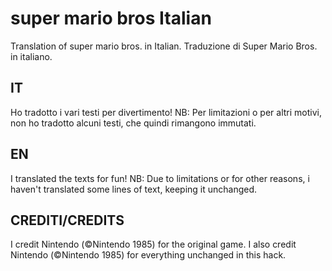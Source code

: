 # super mario bros Italian
Translation of super mario bros. in Italian.
Traduzione di Super Mario Bros. in italiano.

## IT
Ho tradotto i vari testi per divertimento!
NB: Per limitazioni o per altri motivi, non ho tradotto alcuni testi,
che quindi rimangono immutati.

## EN
I translated the texts for fun!
NB: Due to limitations or for other reasons, i haven't translated some lines of text,
keeping it unchanged.

## CREDITI/CREDITS
I credit Nintendo (©Nintendo 1985) for the original game.
I also credit Nintendo (©Nintendo 1985) for everything unchanged in this hack.
